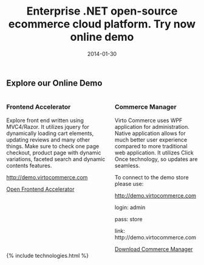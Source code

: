 ﻿---
layout: post
title: Enterprise .NET open-source ecommerce cloud platform. Try now online demo
description: Enterprise .NET open-source ecommerce cloud platform. Try now online demo
date: 2014-01-30
permalink: /pages/online-demo
tags : 
- online-demo
- demo
- commerce
---
<article role="main" class="main">
	<div class="responsive">
		<h2>Explore our Online Demo</h2>
		<div class="columns">
			<div class="column">
				<div class="block">
					<img alt="" src="http://virtocommerce.com/Cms_Data/Sites/VirtoCommerceNew/Themes/images/online-demo/demo-frontend.png" class="border">
					<h3>Frontend Accelerator</h3>
					<p class="text">Explore front end written using MVC4/Razor. It utilizes jquery for dynamically loading cart elements, updating reviews and many other things. Make sure to check one page checkout, product page with dynamic variations, faceted search and dynamic contents features.</p>
					<p class="text"><a href="http://demo.virtocommerce.com" rel="nofollow">http://demo.virtocommerce.com</a></p>
					<a class="button fill" href="http://demo.virtocommerce.com/" rel="nofollow">Open Frontend Accelerator</a>
				</div>
			</div>
			<div class="column">
				<div class="block">
					<img alt="" src="http://virtocommerce.com/Cms_Data/Sites/VirtoCommerceNew/Themes/images/online-demo/demo-console.png" class="border">
					<h3>Commerce Manager</h3>
					<p class="text">Virto Commerce uses WPF application for administration. Native application allows for much better user experience compared to more traditional web application. It utilizes Click Once technology, so updates are seamless.</p>
					<p class="text">To connect to the demo store please use:</p>
					<p class="text"><a href="http://demo.virtocommerce.com" rel="nofollow">http://demo.virtocommerce.com</a></p>
					<p class="text">login: admin</p>
					<p class="text">pass: store</p>
					<p class="text">link: http://demo.virtocommerce.com</p>
					<a class="button fill" href="http://assets.virtocommerce.com/software/1.12/admin/setup.exe" rel="nofollow">Download Commerce Manager</a>
				</div>
			</div>
		</div>
	</div>
	{% include technologies.html %}
</article>

